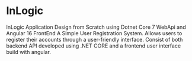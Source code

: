 # InLogic
InLogic Application Design from Scratch using Dotnet Core 7 WebApi and Angular 16 FrontEnd  A Simple User Registration System. Allows users to register their accounts through a user-friendly interface. Consist of both backend API developed using .NET CORE and a frontend user interface build with angular.

